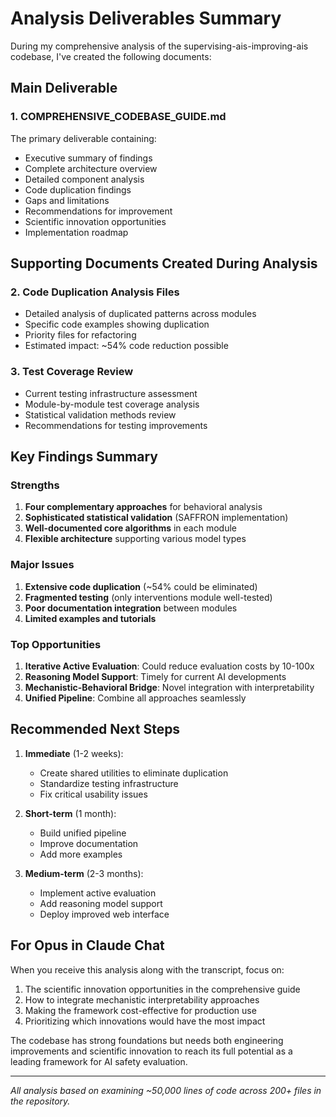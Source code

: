 # Analysis Deliverables Summary

During my comprehensive analysis of the supervising-ais-improving-ais codebase, I've created the following documents:

## Main Deliverable

### 1. **COMPREHENSIVE_CODEBASE_GUIDE.md**
The primary deliverable containing:
- Executive summary of findings
- Complete architecture overview
- Detailed component analysis
- Code duplication findings
- Gaps and limitations
- Recommendations for improvement
- Scientific innovation opportunities
- Implementation roadmap

## Supporting Documents Created During Analysis

### 2. **Code Duplication Analysis Files**
- Detailed analysis of duplicated patterns across modules
- Specific code examples showing duplication
- Priority files for refactoring
- Estimated impact: ~54% code reduction possible

### 3. **Test Coverage Review**
- Current testing infrastructure assessment
- Module-by-module test coverage analysis
- Statistical validation methods review
- Recommendations for testing improvements

## Key Findings Summary

### Strengths
1. **Four complementary approaches** for behavioral analysis
2. **Sophisticated statistical validation** (SAFFRON implementation)
3. **Well-documented core algorithms** in each module
4. **Flexible architecture** supporting various model types

### Major Issues
1. **Extensive code duplication** (~54% could be eliminated)
2. **Fragmented testing** (only interventions module well-tested)
3. **Poor documentation integration** between modules
4. **Limited examples and tutorials**

### Top Opportunities
1. **Iterative Active Evaluation**: Could reduce evaluation costs by 10-100x
2. **Reasoning Model Support**: Timely for current AI developments
3. **Mechanistic-Behavioral Bridge**: Novel integration with interpretability
4. **Unified Pipeline**: Combine all approaches seamlessly

## Recommended Next Steps

1. **Immediate** (1-2 weeks):
   - Create shared utilities to eliminate duplication
   - Standardize testing infrastructure
   - Fix critical usability issues

2. **Short-term** (1 month):
   - Build unified pipeline
   - Improve documentation
   - Add more examples

3. **Medium-term** (2-3 months):
   - Implement active evaluation
   - Add reasoning model support
   - Deploy improved web interface

## For Opus in Claude Chat

When you receive this analysis along with the transcript, focus on:
1. The scientific innovation opportunities in the comprehensive guide
2. How to integrate mechanistic interpretability approaches
3. Making the framework cost-effective for production use
4. Prioritizing which innovations would have the most impact

The codebase has strong foundations but needs both engineering improvements and scientific innovation to reach its full potential as a leading framework for AI safety evaluation.

---

*All analysis based on examining ~50,000 lines of code across 200+ files in the repository.*